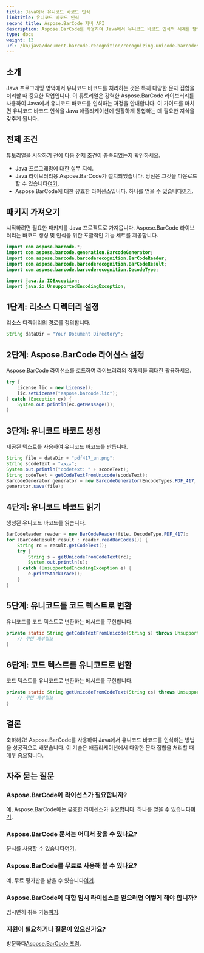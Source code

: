 ```yaml
---
title: Java에서 유니코드 바코드 인식
linktitle: 유니코드 바코드 인식
second_title: Aspose.BarCode 자바 API
description: Aspose.BarCode를 사용하여 Java에서 유니코드 바코드 인식의 세계를 탐험해보세요. 다양한 문자 세트를 귀하의 애플리케이션에 원활하게 통합하려면 단계별 가이드를 따르십시오.
type: docs
weight: 13
url: /ko/java/document-barcode-recognition/recognizing-unicode-barcodes/
---
```


## 소개

Java 프로그래밍 영역에서 유니코드 바코드를 처리하는 것은 특히 다양한 문자 집합을 처리할 때 중요한 작업입니다. 이 튜토리얼은 강력한 Aspose.BarCode 라이브러리를 사용하여 Java에서 유니코드 바코드를 인식하는 과정을 안내합니다. 이 가이드를 마치면 유니코드 바코드 인식을 Java 애플리케이션에 원활하게 통합하는 데 필요한 지식을 갖추게 됩니다.

## 전제 조건

튜토리얼을 시작하기 전에 다음 전제 조건이 충족되었는지 확인하세요.

- Java 프로그래밍에 대한 실무 지식.
-  Java 라이브러리용 Aspose.BarCode가 설치되었습니다. 당신은 그것을 다운로드 할 수 있습니다[여기](https://releases.aspose.com/barcode/java/).
-  Aspose.BarCode에 대한 유효한 라이센스입니다. 하나를 얻을 수 있습니다[여기](https://purchase.aspose.com/buy).

## 패키지 가져오기

시작하려면 필요한 패키지를 Java 프로젝트로 가져옵니다. Aspose.BarCode 라이브러리는 바코드 생성 및 인식을 위한 포괄적인 기능 세트를 제공합니다.

```java
import com.aspose.barcode.*;
import com.aspose.barcode.generation.BarcodeGenerator;
import com.aspose.barcode.barcoderecognition.BarCodeReader;
import com.aspose.barcode.barcoderecognition.BarCodeResult;
import com.aspose.barcode.barcoderecognition.DecodeType;

import java.io.IOException;
import java.io.UnsupportedEncodingException;
```

## 1단계: 리소스 디렉터리 설정

리소스 디렉터리의 경로를 정의합니다.

```java
String dataDir = "Your Document Directory";
```

## 2단계: Aspose.BarCode 라이선스 설정

Aspose.BarCode 라이선스를 로드하여 라이브러리의 잠재력을 최대한 활용하세요.

```java
try {
    License lic = new License();
    lic.setLicense("aspose.barcode.lic");
} catch (Exception ex) {
    System.out.println(ex.getMessage());
}
```

## 3단계: 유니코드 바코드 생성

제공된 텍스트를 사용하여 유니코드 바코드를 만듭니다.

```java
String file = dataDir + "pdf417_un.png";
String scodeText = "منحة";
System.out.println("codetext: " + scodeText);
String codeText = getCodeTextFromUnicode(scodeText);
BarcodeGenerator generator = new BarcodeGenerator(EncodeTypes.PDF_417, codeText);
generator.save(file);
```

## 4단계: 유니코드 바코드 읽기

생성된 유니코드 바코드를 읽습니다.

```java
BarCodeReader reader = new BarCodeReader(file, DecodeType.PDF_417);
for (BarCodeResult result : reader.readBarCodes()) {
    String rc = result.getCodeText();
    try {
        String s = getUnicodeFromCodeText(rc);
        System.out.println(s);
    } catch (UnsupportedEncodingException e) {
        e.printStackTrace();
    }
}
```

## 5단계: 유니코드를 코드 텍스트로 변환

유니코드를 코드 텍스트로 변환하는 메서드를 구현합니다.

```java
private static String getCodeTextFromUnicode(String s) throws UnsupportedEncodingException {
    // 구현 세부정보
}

```

## 6단계: 코드 텍스트를 유니코드로 변환

코드 텍스트를 유니코드로 변환하는 메서드를 구현합니다.

```java
private static String getUnicodeFromCodeText(String cs) throws UnsupportedEncodingException {
    // 구현 세부정보
}
```

## 결론

축하해요! Aspose.BarCode를 사용하여 Java에서 유니코드 바코드를 인식하는 방법을 성공적으로 배웠습니다. 이 기술은 애플리케이션에서 다양한 문자 집합을 처리할 때 매우 중요합니다.

## 자주 묻는 질문

### Aspose.BarCode에 라이선스가 필요합니까?
예, Aspose.BarCode에는 유효한 라이센스가 필요합니다. 하나를 얻을 수 있습니다[여기](https://purchase.aspose.com/buy).

### Aspose.BarCode 문서는 어디서 찾을 수 있나요?
 문서를 사용할 수 있습니다[여기](https://reference.aspose.com/barcode/java/).

### Aspose.BarCode를 무료로 사용해 볼 수 있나요?
 예, 무료 평가판을 받을 수 있습니다[여기](https://releases.aspose.com/).

### Aspose.BarCode에 대한 임시 라이센스를 얻으려면 어떻게 해야 합니까?
 임시면허 취득 가능[여기](https://purchase.aspose.com/temporary-license/).

### 지원이 필요하거나 질문이 있으신가요?
 방문하다[Aspose.BarCode 포럼](https://forum.aspose.com/c/barcode/13).